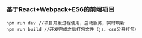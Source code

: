 ### 基于React+Webpack+ES6的前端项目
```
npm run dev //项目开发过程使用，启动服务，实时刷新
npm run build //开发完成之后打包文件（js、css分开打包）
```
